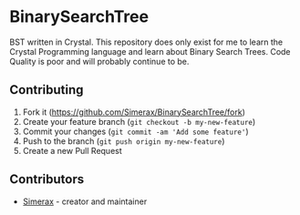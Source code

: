 # BinarySearchTree

BST written in Crystal.
This repository does only exist for me to learn the Crystal Programming language and learn about Binary Search Trees.
Code Quality is poor and will probably continue to be.



## Contributing

1. Fork it (<https://github.com/Simerax/BinarySearchTree/fork>)
2. Create your feature branch (`git checkout -b my-new-feature`)
3. Commit your changes (`git commit -am 'Add some feature'`)
4. Push to the branch (`git push origin my-new-feature`)
5. Create a new Pull Request

## Contributors

- [Simerax](https://github.com/Simerax) - creator and maintainer
